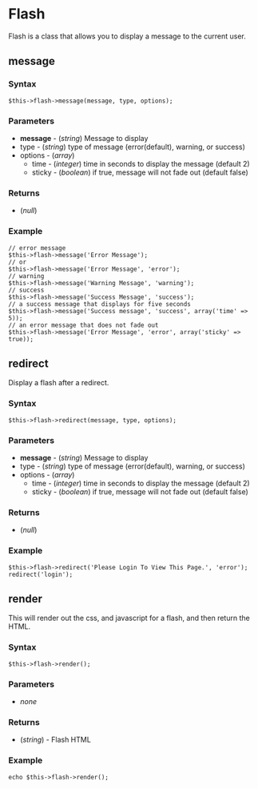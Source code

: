 # Flash

Flash is a class that allows you to display a message to the current user.

## message

### Syntax

	$this->flash->message(message, type, options);

### Parameters

* **message** - (*string*) Message to display
* type - (*string*) type of message (error(default), warning, or success)
* options - (*array*)
  * time - (*integer*) time in seconds to display the message (default 2)
  * sticky - (*boolean*) if true, message will not fade out (default false)

### Returns

* (*null*)

### Example

	// error message
	$this->flash->message('Error Message');
	// or
	$this->flash->message('Error Message', 'error');
	// warning
	$this->flash->message('Warning Message', 'warning');
	// success
	$this->flash->message('Success Message', 'success');
	// a success message that displays for five seconds
	$this->flash->message('Success message', 'success', array('time' => 5));
	// an error message that does not fade out
	$this->flash->message('Error Message', 'error', array('sticky' => true));

## redirect

Display a flash after a redirect.

### Syntax

	$this->flash->redirect(message, type, options);

### Parameters

* **message** - (*string*) Message to display
* type - (*string*) type of message (error(default), warning, or success)
* options - (*array*)
  * time - (*integer*) time in seconds to display the message (default 2)
  * sticky - (*boolean*) if true, message will not fade out (default false)

### Returns

* (*null*)

### Example

	$this->flash->redirect('Please Login To View This Page.', 'error');
	redirect('login');

## render

This will render out the css, and javascript for a flash, and then return the HTML.

### Syntax

	$this->flash->render();

### Parameters

* *none*

### Returns

* (*string*) - Flash HTML

### Example

	echo $this->flash->render();